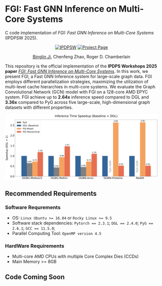 # FGI: Fast GNN Inference on Multi-Core Systems
C code implementation of _FGI: Fast GNN Inference on Multi-Core Systems_ (IPDPSW 2025).

<div align="center">

[![IPDPSW](https://img.shields.io/badge/IPDPSW-10.1109-b31b1b.svg)](https://sbs.wustl.edu/pubs/jzc25.pdf)
[![Project Page](https://img.shields.io/badge/Project-Website-green)]()

[Binglin Ji](https://keving396.github.io/kevinji.github.io//),
Chenfeng Zhao,
Roger D. Chamberlain

</div>

This repository is the official implementation of the **IPDPS Workshops 2025 paper** [_FGI: Fast GNN Inference on Multi-Core Systems_](https://ieeexplore.ieee.org/document/11105982). In this work, we present FGI, a Fast GNN Inference system for large-scale graph data. FGI employs different parallelization strategies, maximizing the utilization of multi-level cache hierarchies in multi-core systems. We evaluate the Graph Convolutional Network (GCN) model with FGI on a 128-core AMD EPYC system. FGI achieve up to **2.64x** inference speed compared to DGL and **3.36x** compared to PyG across five large-scale, high-dimensional graph datasets with different properties.

<div align="center">
<img src="imgs/speedup_fgi.png" width="650">
</div>

## Recommended Requirements
### Software Requrements

- OS:
    ```Linux Ubuntu >= 16.04```  or  ```Rocky Linux >= 9.5```
- Software stack dependencies:
    ```Pytorch == 2.3.1```;
    ```DGL == 2.4.0```;
    ```PyG == 2.6.1```;
    ```GCC == 11.5.0```;
- Parallel Computing Tool:
    ```OpenMP version 4.5``` 


### HardWare Requirements
- Multi-core AMD CPUs with multiple Core Complex Dies (CCDs)
- Main Memory >= 8GB

## Code Coming Soon
